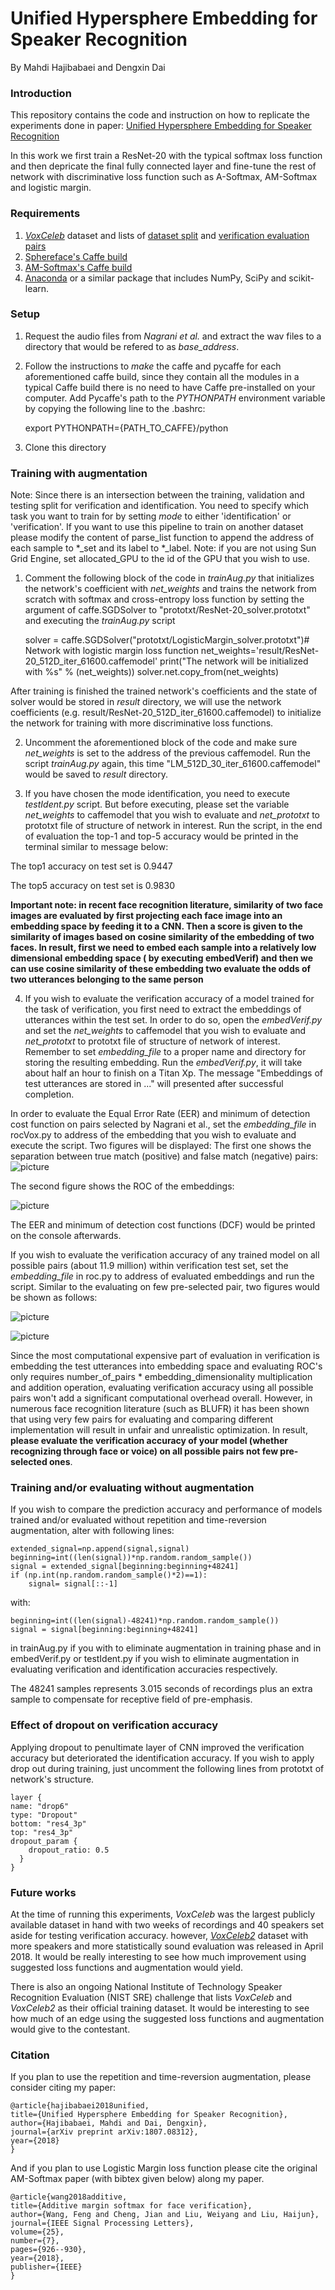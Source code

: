 # Unified Hypersphere Embedding for Speaker Recognition
By Mahdi Hajibabaei and Dengxin Dai

### Introduction

This repository contains the code and instruction on how to replicate the experiments done in paper:  [Unified Hypersphere Embedding for Speaker Recognition](https://arxiv.org/abs/1807.08312)

In this work we first train a ResNet-20 with the typical softmax loss function and then depricate the final fully connected layer and fine-tune the rest of network with discriminative loss function such as A-Softmax, AM-Softmax and logistic margin.

### Requirements
1. [*VoxCeleb*](http://www.robots.ox.ac.uk/~vgg/data/voxceleb/vox1.html) dataset and lists of [dataset split](http://www.robots.ox.ac.uk/~vgg/data/voxceleb/meta/iden_split.txt) and [verification evaluation pairs](http://www.robots.ox.ac.uk/~vgg/data/voxceleb/meta/veri_test.txt)
2. [Sphereface's Caffe build](https://github.com/wy1iu/sphereface/tree/master/tools/caffe-sphereface)
3. [AM-Softmax's Caffe build](https://github.com/happynear/caffe-windows/tree/504d8a85f552e988fabff88b026f2c31cb778329)
4. [Anaconda](https://anaconda.org/anaconda/python) or a similar package that includes NumPy, SciPy and scikit-learn.

### Setup

1. Request the audio files from *Nagrani et al.* and extract the wav files to a directory that would be refered to as *base_address*.

2. Follow the instructions to *make* the caffe and pycaffe for each aforementioned caffe build, since they contain all the modules in a typical Caffe build there is no need to have Caffe pre-installed on your computer.
Add Pycaffe's path to the *PYTHONPATH* environment variable by copying the following line to the .bashrc: 

	export PYTHONPATH={PATH_TO_CAFFE}/python

3. Clone this directory

### Training with augmentation

Note: Since there is an intersection between the training, validation and testing split for verification and identification. You need to specify which task you want to train for by setting *mode* to either 'identification' or 'verification'. If you want to use this pipeline to train on another dataset please modify the content of parse_list function to append the address of each sample to *_set and its label to *_label.
Note: if you are not using Sun Grid Engine, set allocated_GPU to the id of the GPU that you wish to use.

1. Comment the following block of the code in *trainAug.py* that initializes the network's coefficient with *net_weights* and trains the network from scratch
with softmax and cross-entropy loss function by setting the argument of caffe.SGDSolver to "prototxt/ResNet-20_solver.prototxt" and executing the *trainAug.py* script

	solver = caffe.SGDSolver("prototxt/LogisticMargin_solver.prototxt")# Network with logistic margin loss function
	net_weights='result/ResNet-20_512D_iter_61600.caffemodel'
	print("The network will be initialized with %s" % (net_weights))
	solver.net.copy_from(net_weights)

After training is finished the trained network's coefficients and the state of solver would be stored in *result* directory, we will use the network coefficients (e.g. result/ResNet-20_512D_iter_61600.caffemodel) to initialize the network for training with more discriminative loss functions.

2. Uncomment the aforementioned block of the code and make sure *net_weights* is set to the address of the previous caffemodel. Run the script *trainAug.py* again, this time "LM_512D_30_iter_61600.caffemodel" would be saved to *result* directory.

3. If you have chosen the mode identification, you need to execute *testIdent.py* script. But before executing, please set the variable *net_weights* to caffemodel that you wish to evaluate and *net_prototxt* to prototxt file of structure of network in interest. Run the script, in the end of evaluation the top-1 and top-5 accuracy would be printed in the terminal similar to message below:

The top1 accuracy on test set is 0.9447

The top5 accuracy on test set is 0.9830

**Important note: in recent face recognition literature, similarity of two face images are evaluated by first projecting each face image into an embedding space by feeding it to a CNN. Then a score is given to the similarity of images based on cosine similarity of the embedding of two faces. In result, first we need to embed each sample into a relatively low dimensional embedding space ( by executing embedVerif) and then we can use cosine similarity of these embedding two evaluate the odds of two utterances belonging to the same person**

4. If you wish to evaluate the verification accuracy of a model trained for the task of verification, you first need to extract the embeddings of utterances within the test set. In order to do so, open the *embedVerif.py* and set the *net_weights* to caffemodel that you wish to evaluate and *net_prototxt* to prototxt file of structure of network of interest. Remember to  set *embedding_file* to a proper name and directory for storing the resulting embedding. Run the *embedVerif.py*, it will take about half an hour to finish on a Titan Xp. The message "Embeddings of test utterances are stored in ..." will presented after successful completion.

In order to evaluate the Equal Error Rate (EER) and minimum of detection cost function on pairs selected by Nagrani et al., set the *embedding_file* in rocVox.py to address of the embedding that you wish to evaluate and execute the script. Two figures will be displayed: The first one shows the separation between true match (positive) and false match (negative) pairs:
![picture](https://github.com/MahdiHajibabaei/unified-embedding/blob/master/figures/rocVox_pairs.jpeg)


The second figure shows the ROC of the embeddings:


![picture](https://github.com/MahdiHajibabaei/unified-embedding/blob/master/figures/rocVox_ROC.jpeg)

The EER and minimum of detection cost functions (DCF) would be printed on the console afterwards.

If you wish to evaluate the verification accuracy of any trained model on all possible pairs (about 11.9 million) within verification test set, set the *embedding_file* in roc.py to address of evaluated embeddings and run the script. Similar to the evaluating on few pre-selected pair, two figures would be shown as follows:

![picture](https://github.com/MahdiHajibabaei/unified-embedding/blob/master/figures/roc_pairs.jpeg)

![picture](https://github.com/MahdiHajibabaei/unified-embedding/blob/master/figures/roc_ROC.jpeg)


Since the most computational expensive part of evaluation in verification is embedding the test utterances into embedding space and evaluating ROC's only requires number_of_pairs * embedding_dimensionality multiplication and addition operation, evaluating verification accuracy using all possible pairs won't add a significant computational overhead overall. However, in numerous face recognition literature (such as BLUFR) it has been shown that using very few pairs for evaluating and comparing different implementation will result in unfair and unrealistic optimization. In result, **please evaluate the verification accuracy of your model (whether  recognizing through face or voice) on all possible pairs not few pre-selected ones**.   

### Training and/or evaluating without augmentation

If you wish to compare the prediction accuracy and performance of models trained and/or evaluated without repetition and time-reversion augmentation, alter with following lines:	
	
	extended_signal=np.append(signal,signal)
	beginning=int((len(signal))*np.random.random_sample())
	signal = extended_signal[beginning:beginning+48241]
	if (np.int(np.random.random_sample()*2)==1):
		signal= signal[::-1]

with:

	beginning=int((len(signal)-48241)*np.random.random_sample())
	signal = signal[beginning:beginning+48241]

in trainAug.py if you with to eliminate augmentation in training phase and in embedVerif.py or testIdent.py if you wish to eliminate augmentation in evaluating verification and identification accuracies respectively.

The 48241 samples represents 3.015 seconds of recordings plus an extra sample to compensate for receptive field of pre-emphasis.

### Effect of dropout on verification accuracy 

Applying dropout to penultimate layer of CNN improved the verification accuracy but deteriorated the identification accuracy. If you wish to apply drop out during training, just uncomment the following lines from prototxt of network's structure. 

	layer {
	name: "drop6"
	type: "Dropout"
	bottom: "res4_3p"
	top: "res4_3p"
	dropout_param {
		dropout_ratio: 0.5
	  }
	}

### Future works

At the time of running this experiments, *VoxCeleb* was the largest publicly available dataset in hand with two weeks of recordings and 40 speakers set aside for testing verification accuracy. however, [*VoxCeleb2*](http://www.robots.ox.ac.uk/~vgg/data/voxceleb/vox2.html) dataset with more speakers and more statistically sound evaluation was released in April 2018. It would be really interesting to see how much improvement using suggested loss functions and augmentation would yield.

There is also an ongoing National Institute of Technology Speaker Recognition Evaluation (NIST SRE) challenge that lists *VoxCeleb* and *VoxCeleb2* as their official training dataset. It would be interesting to see how much of an edge using the suggested loss functions and augmentation would give to the contestant.

### Citation

If you plan to use the repetition and time-reversion augmentation, please consider citing my paper:

	@article{hajibabaei2018unified,
	title={Unified Hypersphere Embedding for Speaker Recognition},
	author={Hajibabaei, Mahdi and Dai, Dengxin},
	journal={arXiv preprint arXiv:1807.08312},
	year={2018}
	}

And if you plan to use Logistic Margin loss function please cite the original AM-Softmax paper (with bibtex given below) along my paper.

	@article{wang2018additive,
	title={Additive margin softmax for face verification},
	author={Wang, Feng and Cheng, Jian and Liu, Weiyang and Liu, Haijun},
	journal={IEEE Signal Processing Letters},
	volume={25},
	number={7},
	pages={926--930},
	year={2018},
	publisher={IEEE}
	}

